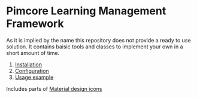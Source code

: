 # Pimcore Learning Management Framework

As it is implied by the name this repository does not provide a ready to use solution. It contains baisic tools and classes to implement your own in a short amount of time.

1. [Installation](doc/01_Installation.md)
2. [Configuration](doc/02_Configuration.md)
3. [Usage example](doc/03_Usage_Example.md)

Includes parts of [Material design icons](https://github.com/google/material-design-icons/blob/master/LICENSE)